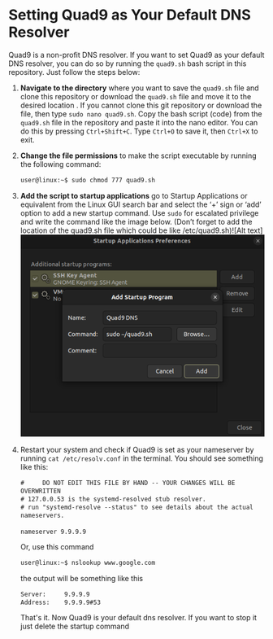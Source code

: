 # Setting Quad9 as Your Default DNS Resolver
Quad9 is a non-profit DNS resolver. If you want to set Quad9 as your default DNS resolver, you can do so by running the `quad9.sh` bash script in this repository. Just follow the steps below:

1. **Navigate to the directory** where you want to save the `quad9.sh` file and clone this repository or download the `quad9.sh` file and move it to the desired location . If you cannot clone this git repository or download the file, then type `sudo nano quad9.sh`. Copy the bash script (code) from the `quad9.sh` file in the repository and paste it into the nano editor. You can do this by pressing `Ctrl+Shift+C`. Type `Ctrl+O` to save it, then `Ctrl+X` to exit.

2. **Change the file permissions** to make the script executable by running the following command:

    ```bash
    user@linux:~$ sudo chmod 777 quad9.sh
    ```

3. **Add the script to startup applications** go to Startup Applications or equivalent from the Linux GUI search bar and select the ‘+’ sign or ‘add’ option to add a new startup command. Use `sudo` for escalated privilege and write the command like the image below. (Don’t forget to add the location of the quad9.sh file which could be like /etc/quad9.sh)![Alt text]![Alt text](image.png)

4. Restart your system and check if Quad9 is set as your nameserver by running `cat /etc/resolv.conf` in the terminal. You should see something like this:

    ```text
    #     DO NOT EDIT THIS FILE BY HAND -- YOUR CHANGES WILL BE OVERWRITTEN
    # 127.0.0.53 is the systemd-resolved stub resolver.
    # run "systemd-resolve --status" to see details about the actual nameservers.

    nameserver 9.9.9.9
    ```

    Or, use this command 
    ```bash
    user@linux:~$ nslookup www.google.com
    ```
    the output will be something like this 
    ```text
    Server:		9.9.9.9
    Address:	9.9.9.9#53
    ```
    That's it. Now Quad9 is your default dns resolver. If you want to stop it just delete the startup command 